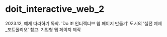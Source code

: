 # doit_interactive_web_2
2023.12, 예제 따라하기 독학. 'Do It! 인터랙티브 웹 페이지 만들기' 도서의 '실전 예제_포트폴리오' 참고. 기업형 웹 페이지 제작
